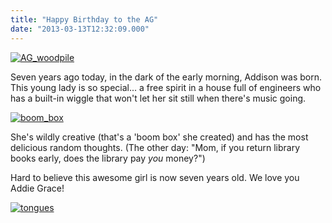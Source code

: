 ```yaml
---
title: "Happy Birthday to the AG"
date: "2013-03-13T12:32:09.000"
---
```


[![AG_woodpile](http://chrishubbs.com/wordpress/wp-content/uploads/2013/03/AG_woodpile-225x300.jpg)](http://chrishubbs.com/wordpress/wp-content/uploads/2013/03/AG_woodpile.jpg)

Seven years ago today, in the dark of the early morning, Addison was born. This young lady is so special... a free spirit in a house full of engineers who has a built-in wiggle that won't let her sit still when there's music going.

[![boom_box](http://chrishubbs.com/wordpress/wp-content/uploads/2013/03/boom_box-225x300.jpg)](http://chrishubbs.com/wordpress/wp-content/uploads/2013/03/boom_box.jpg)

She's wildly creative (that's a 'boom box' she created) and has the most delicious random thoughts. (The other day: "Mom, if you return library books early, does the library pay _you_ money?")

Hard to believe this awesome girl is now seven years old. We love you Addie Grace!

[![tongues](http://chrishubbs.com/wordpress/wp-content/uploads/2013/03/tongues-225x300.jpg)](http://chrishubbs.com/wordpress/wp-content/uploads/2013/03/tongues.jpg)

